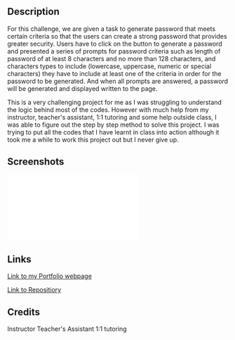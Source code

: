 # <Password-Generator>

## Description

For this challenge, we are given a task to generate password that meets certain criteria so that the users can create a strong password that provides greater security. Users have to click on the button to generate a password and presented a series of prompts for password criteria such as length of password of at least 8 characters and no more than 128 characters, and characters types to include (lowercase, uppercase, numeric or special characters) they have to include at least one of the criteria in order for the password to be generated. And when all prompts are answered, a password will be generated and displayed written to the page. 

This is a very challenging project for me as I was struggling to understand the logic behind most of the codes. However with much help from my instructor, teacher's assistant, 1:1 tutoring and some help outside class, I was able to figure out the step by step method to solve this project. I was trying to put all the codes that I have learnt in class into action although it took me a while to work this project out but I never give up. 

## Screenshots
 
![Final Webpage](../Password-Generator/pictures/password-generator-webpage.pdf)

## Links

[Link to my Portfolio webpage](https://elianelim.github.io/Password-Generator/)

[Link to Repositiory](https://github.com/elianelim/Password-Generator.git)


## Credits

Instructor
Teacher's Assistant
1:1 tutoring
